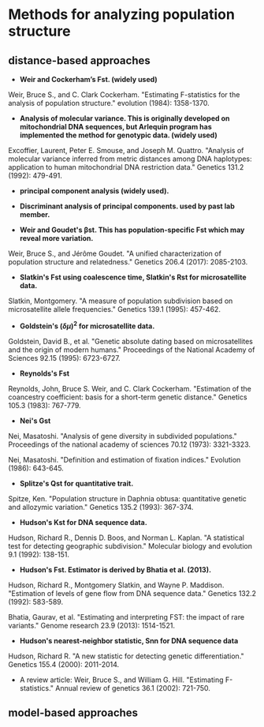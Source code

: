# Methods for analyzing population structure

## distance-based approaches
- **Weir and Cockerham’s Fst. (widely used)**

Weir, Bruce S., and C. Clark Cockerham. "Estimating F-statistics for the analysis of population structure." evolution (1984): 1358-1370.

- **Analysis of molecular variance. This is originally developed on mitochondrial DNA sequences, but Arlequin program has implemented the method for genotypic data. (widely used)**

Excoffier, Laurent, Peter E. Smouse, and Joseph M. Quattro. "Analysis of molecular variance inferred from metric distances among DNA haplotypes: application to human mitochondrial DNA restriction data." Genetics 131.2 (1992): 479-491.

- **principal component analysis (widely used).**

- **Discriminant analysis of principal components. used by past lab member.**

- **Weir and Goudet's βst. This has population-specific Fst which may reveal more variation.**

Weir, Bruce S., and Jérôme Goudet. "A unified characterization of population structure and relatedness." Genetics 206.4 (2017): 2085-2103.

- **Slatkin's Fst using coalescence time, Slatkin's Rst for microsatellite data.**

Slatkin, Montgomery. "A measure of population subdivision based on microsatellite allele frequencies." Genetics 139.1 (1995): 457-462.

- **Goldstein's $(δμ)^2$ for microsatellite data.**
  
Goldstein, David B., et al. "Genetic absolute dating based on microsatellites and the origin of modern humans." Proceedings of the National Academy of Sciences 92.15 (1995): 6723-6727.

- **Reynolds's Fst**

Reynolds, John, Bruce S. Weir, and C. Clark Cockerham. "Estimation of the coancestry coefficient: basis for a short-term genetic distance." Genetics 105.3 (1983): 767-779.

- **Nei's Gst**

Nei, Masatoshi. "Analysis of gene diversity in subdivided populations." Proceedings of the national academy of sciences 70.12 (1973): 3321-3323.

Nei, Masatoshi. "Definition and estimation of fixation indices." Evolution (1986): 643-645.

- **Splitze's Qst for quantitative trait.**

Spitze, Ken. "Population structure in Daphnia obtusa: quantitative genetic and allozymic variation." Genetics 135.2 (1993): 367-374.

- **Hudson's Kst for DNA sequence data.**

Hudson, Richard R., Dennis D. Boos, and Norman L. Kaplan. "A statistical test for detecting geographic subdivision." Molecular biology and evolution 9.1 (1992): 138-151.

- **Hudson's Fst. Estimator is derived by Bhatia et al. (2013).**

Hudson, Richard R., Montgomery Slatkin, and Wayne P. Maddison. "Estimation of levels of gene flow from DNA sequence data." Genetics 132.2 (1992): 583-589.

Bhatia, Gaurav, et al. "Estimating and interpreting FST: the impact of rare variants." Genome research 23.9 (2013): 1514-1521.

- **Hudson's nearest-neighbor statistic, Snn for DNA sequence data**

Hudson, Richard R. "A new statistic for detecting genetic differentiation." Genetics 155.4 (2000): 2011-2014.

- A review article: Weir, Bruce S., and William G. Hill. "Estimating F-statistics." Annual review of genetics 36.1 (2002): 721-750.


## model-based approaches


